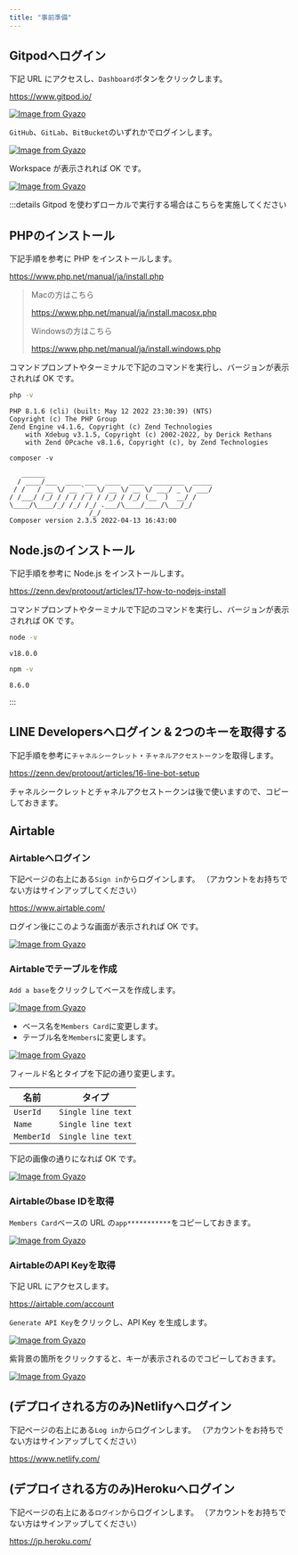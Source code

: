```yaml
---
title: "事前準備"
---
```


## Gitpodへログイン

下記 URL にアクセスし、`Dashboard`ボタンをクリックします。

https://www.gitpod.io/

[![Image from Gyazo](https://i.gyazo.com/ea8a859be2c316aa0cc0197cf17ec991.png)](https://gyazo.com/ea8a859be2c316aa0cc0197cf17ec991)

`GitHub`、`GitLab`、`BitBucket`のいずれかでログインします。

[![Image from Gyazo](https://i.gyazo.com/50aa1ba66952106b5df46dcca2440a01.png)](https://gyazo.com/50aa1ba66952106b5df46dcca2440a01)

Workspace が表示されれば OK です。

[![Image from Gyazo](https://i.gyazo.com/5f9ccc9c470b955d7e8db5563bb1aa8a.png)](https://gyazo.com/5f9ccc9c470b955d7e8db5563bb1aa8a)

:::details Gitpod を使わずローカルで実行する場合はこちらを実施してください

## PHPのインストール

下記手順を参考に PHP をインストールします。

https://www.php.net/manual/ja/install.php

> Macの方はこちら
>
> https://www.php.net/manual/ja/install.macosx.php
> 
> Windowsの方はこちら
>
> https://www.php.net/manual/ja/install.windows.php

コマンドプロンプトやターミナルで下記のコマンドを実行し、バージョンが表示されれば OK です。

```bash
php -v
```

```log
PHP 8.1.6 (cli) (built: May 12 2022 23:30:39) (NTS)
Copyright (c) The PHP Group
Zend Engine v4.1.6, Copyright (c) Zend Technologies
    with Xdebug v3.1.5, Copyright (c) 2002-2022, by Derick Rethans
    with Zend OPcache v8.1.6, Copyright (c), by Zend Technologies
```

```
composer -v
```

```log
   ______
  / ____/___  ____ ___  ____  ____  ________  _____
 / /   / __ \/ __ `__ \/ __ \/ __ \/ ___/ _ \/ ___/
/ /___/ /_/ / / / / / / /_/ / /_/ (__  )  __/ /
\____/\____/_/ /_/ /_/ .___/\____/____/\___/_/
                    /_/
Composer version 2.3.5 2022-04-13 16:43:00
```

## Node.jsのインストール

下記手順を参考に Node.js をインストールします。

https://zenn.dev/protoout/articles/17-how-to-nodejs-install

コマンドプロンプトやターミナルで下記のコマンドを実行し、バージョンが表示されれば OK です。

```bash
node -v
```

```log
v18.0.0
```

```bash
npm -v
```

```log
8.6.0
```

:::

## LINE Developersへログイン & 2つのキーを取得する

下記手順を参考に`チャネルシークレット`・`チャネルアクセストークン`を取得します。

https://zenn.dev/protoout/articles/16-line-bot-setup

チャネルシークレットとチャネルアクセストークンは後で使いますので、コピーしておきます。

## Airtable

### Airtableへログイン

下記ページの右上にある`Sign in`からログインします。
（アカウントをお持ちでない方はサインアップしてください）

https://www.airtable.com/

ログイン後にこのような画面が表示されれば OK です。

[![Image from Gyazo](https://i.gyazo.com/fec2236bbacd86c9eb74eb16018da6b7.png)](https://gyazo.com/fec2236bbacd86c9eb74eb16018da6b7)

### Airtableでテーブルを作成

`Add a base`をクリックしてベースを作成します。

[![Image from Gyazo](https://i.gyazo.com/4aa7d2c12a5fc64160cfebb1e806bf7b.png)](https://gyazo.com/4aa7d2c12a5fc64160cfebb1e806bf7b)

- ベース名を`Members Card`に変更します。
- テーブル名を`Members`に変更します。

[![Image from Gyazo](https://i.gyazo.com/7519989ec2a33d1eb7ca1c86a0e97d33.png)](https://gyazo.com/7519989ec2a33d1eb7ca1c86a0e97d33)

フィールド名とタイプを下記の通り変更します。

| 名前 | タイプ |
| -- | -- |
| `UserId` | `Single line text` |
| `Name` | `Single line text` |
| `MemberId` | `Single line text` |

下記の画像の通りになれば OK です。

[![Image from Gyazo](https://i.gyazo.com/f1c442d1699f43ac605083a1e1e7f46d.png)](https://gyazo.com/f1c442d1699f43ac605083a1e1e7f46d)

### Airtableのbase IDを取得

`Members Card`ベースの URL の`app***********`をコピーしておきます。

[![Image from Gyazo](https://i.gyazo.com/f01a5de2812822c57ecb922639ae7eb3.png)](https://gyazo.com/f01a5de2812822c57ecb922639ae7eb3)

### AirtableのAPI Keyを取得

下記 URL にアクセスします。

https://airtable.com/account

`Generate API Key`をクリックし、API Key を生成します。

[![Image from Gyazo](https://i.gyazo.com/25f2b5395ed36143aa2ad2bb5dfb1c41.png)](https://gyazo.com/25f2b5395ed36143aa2ad2bb5dfb1c41)

紫背景の箇所をクリックすると、キーが表示されるのでコピーしておきます。

[![Image from Gyazo](https://i.gyazo.com/9972a23a9493da3bf29135da56894ea0.png)](https://gyazo.com/9972a23a9493da3bf29135da56894ea0)

## (デプロイされる方のみ)Netlifyへログイン

下記ページの右上にある`Log in`からログインします。
（アカウントをお持ちでない方はサインアップしてください）

https://www.netlify.com/

## (デプロイされる方のみ)Herokuへログイン

下記ページの右上にある`ログイン`からログインします。
（アカウントをお持ちでない方はサインアップしてください）

https://jp.heroku.com/
